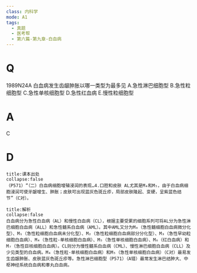 ```yaml
---
class: 内科学
mode: A1
tags:
  - 真题
  - 医考帮
  - 第六篇-第九章-白血病
---
```


# Q
1989N24A 白血病发生齿龈肿胀以哪一类型为最多见
A.急性淋巴细胞型
B.急性粒细胞型
C.急性单核细胞型
D.急性红血病
E.慢性粒细胞型

# A
C
# D
```ad-note
title:课本出处
collapse:false
（P571）“（二）白血病细胞增殖浸润的表现…4.口腔和皮肤 AL尤其是M₄和M₅，由于白血病细胞浸润可使牙龈增生、肿胀；皮肤可出现蓝灰色斑丘疹，局部皮肤隆起、变硬，呈紫蓝色结节”（C对）。
```

```ad-summary
title:解析
collapse:false
白血病分为急性白血病（AL）和慢性白血病（CL），根据主要受累的细胞系列可将AL分为急性淋巴细胞白血病（ALL）和急性髓系白血病（AML）。其中AML又分为M₀（急性髓细胞白血病微分化型）、M₁（急性粒细胞白血病未分化型）、M₂（急性粒细胞白血病部分分化型）、M₃（急性早幼粒细胞白血病）、M₄（急性粒-单核细胞白血病）、M₅（急性单核细胞白血病）、M₆（红白血病）和M₇（急性巨核细胞白血病）。CL则分为慢性髓系白血病（CML）、慢性淋巴细胞白血病（CLL）及少见类型的白血病。M₄（急性粒-单核细胞白血病）和M₅（急性单核细胞白血病）（C对）最易发生齿龈肿胀、皮肤蓝灰色斑丘疹等。急性淋巴细胞型（P571）（A错）最常发生淋巴结肿大、中枢神经系统白血病和睾丸白血病。
```

